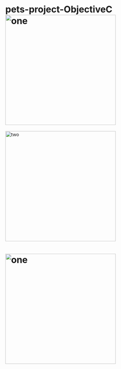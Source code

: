 # pets-project-ObjectiveC<img width="344" alt="one" src="https://user-images.githubusercontent.com/49156359/148279403-d1caef8a-1a54-4076-a532-7cb30d94da56.png">
<img width="344" alt="two" src="https://user-images.githubusercontent.com/49156359/148279407-dad0cedd-2ebb-47a8-90b7-08bd354543aa.png">

# <img width="344" alt="one" src="https://user-images.githubusercontent.com/49156359/148344863-c52fc610-0a29-4ec9-b9ff-42760b66f27c.png">
